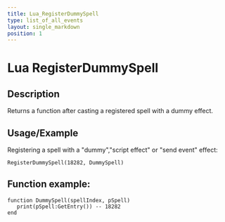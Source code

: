 ```yaml
---
title: Lua_RegisterDummySpell
type: list_of_all_events
layout: single_markdown
position: 1
---
```


# Lua RegisterDummySpell

## Description

Returns a function after casting a registered spell with a dummy effect.

## Usage/Example

Registering a spell with a "dummy","script effect" or "send event" effect:

```
RegisterDummySpell(18282, DummySpell)
```

## Function example:

```
function DummySpell(spellIndex, pSpell)
   print(pSpell:GetEntry()) -- 18282
end
```
